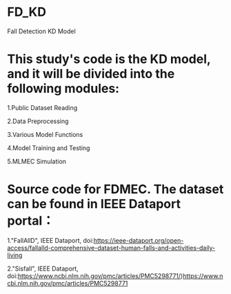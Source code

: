 # FD_KD
Fall Detection KD Model
#  This study's code is the KD model, and it will be divided into the following modules:

  1.Public Dataset Reading

  2.Data Preprocessing

  3.Various Model Functions

  4.Model Training and Testing

  5.MLMEC Simulation


#  Source code for FDMEC. The dataset can be found in IEEE Dataport portal：
1."FallAllD", IEEE Dataport, doi:https://ieee-dataport.org/open-access/fallalld-comprehensive-dataset-human-falls-and-activities-daily-living

2."Sisfall", IEEE Dataport, doi:https://www.ncbi.nlm.nih.gov/pmc/articles/PMC5298771/)https://www.ncbi.nlm.nih.gov/pmc/articles/PMC5298771
